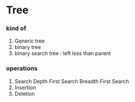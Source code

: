# Tree

### kind of
1. Generic tree
2. binary tree
3. binary search tree : left less than parent

### operations
1. Search
    Depth First Search
    Breadth First Search
2. Insertion
3. Deletion

